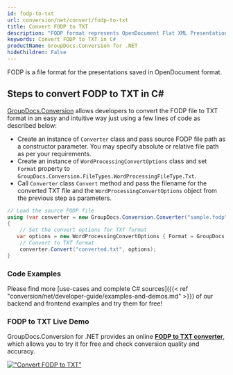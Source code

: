 ```yaml
---
id: fodp-to-txt
url: conversion/net/convert/fodp-to-txt
title: Convert FODP to TXT
description: "FODP format represents OpenDocument Flat XML Presentation with .fodp extension. Learn how to convert FODP to TXT file programmatically in C# language using GroupDocs.Conversion for .NET library."
keywords: Convert FODP to TXT in C#
productName: GroupDocs.Conversion for .NET
hideChildren: False
---
```


FODP is a file format for the presentations saved in OpenDocument format.

## Steps to convert FODP to TXT in C#

[GroupDocs.Conversion](https://products.groupdocs.com/conversion/net) allows developers to convert the FODP file to TXT format in an easy and intuitive way just using a few lines of code as described below:

* Create an instance of `Converter` class and pass source FODP file path as a constructor parameter. You may specify absolute or relative file path as per your requirements. 
* Create an instance of `WordProcessingConvertOptions` class and set `Format` property to `GroupDocs.Conversion.FileTypes.WordProcessingFileType.Txt`.
* Call `Converter` class `Convert` method and pass the filename for the converted TXT file and the `WordProcessingConvertOptions` object from the previous step as parameters.

```csharp
// Load the source FODP file
using (var converter = new GroupDocs.Conversion.Converter("sample.fodp"))
{
    // Set the convert options for TXT format
   var options = new WordProcessingConvertOptions { Format = GroupDocs.Conversion.FileTypes.WordProcessingFileType.Txt };
    // Convert to TXT format
    converter.Convert("converted.txt", options);
}
```

### Code Examples

Please find more [use-cases and complete C# sources]({{< ref "conversion/net/developer-guide/examples-and-demos.md" >}}) of our backend and frontend examples and try them for free!

### FODP to TXT Live Demo

GroupDocs.Conversion for .NET provides an online [**FODP to TXT converter**](https://products.groupdocs.app/conversion/fodp-to-txt), which allows you to try it for free and check conversion quality and accuracy.

[!["Convert FODP to TXT"](conversion/net/images/convert-to-txt/convert-fodp-to-txt.png)](https://products.groupdocs.app/conversion/fodp-to-txt)